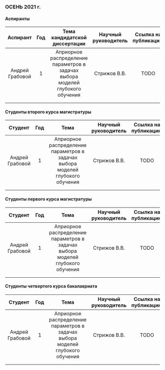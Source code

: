 ### ОСЕНЬ 2021 г.

#### Аспиранты

| Аспирант | Год | Тема кандидатской диссертации | Научный руководитель | Ссылка на публикацию |
|:---:|:---:|:---:|:---:|:---:|
| Андрей Грабовой | 1 | Априорное распределение параметров в задачах выбора моделей глубокого обучения | Стрижов В.В. | TODO |
| | | | | |
| | | | | |

#### Студенты второго курса магистратуры

| Студент | Год | Тема | Научный руководитель | Ссылка на публикацию |
|:---:|:---:|:---:|:---:|:---:|
| Андрей Грабовой | 1 | Априорное распределение параметров в задачах выбора моделей глубокого обучения | Стрижов В.В. | TODO |
| | | | | |
| | | | | |

#### Студенты первого курса магистратуры

| Студент | Год | Тема | Научный руководитель | Ссылка на публикацию |
|:---:|:---:|:---:|:---:|:---:|
| Андрей Грабовой | 1 | Априорное распределение параметров в задачах выбора моделей глубокого обучения | Стрижов В.В. | TODO |
| | | | | |
| | | | | |

#### Студенты четвертого курса бакалавриата

| Студент | Год | Тема | Научный руководитель | Ссылка на публикацию |
|:---:|:---:|:---:|:---:|:---:|
| Андрей Грабовой | 1 | Априорное распределение параметров в задачах выбора моделей глубокого обучения | Стрижов В.В. | TODO |
| | | | | |
| | | | | |
